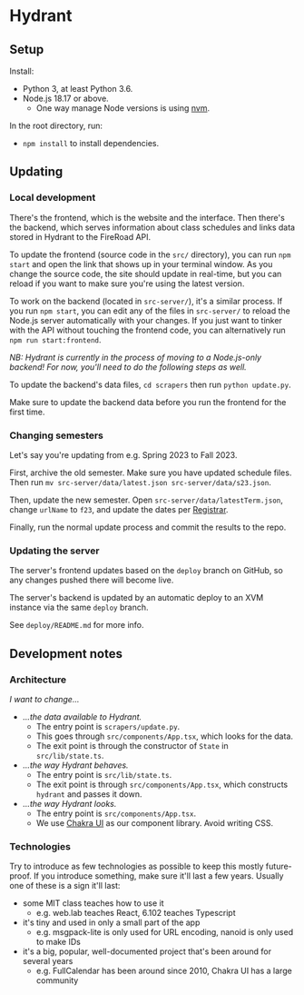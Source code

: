 # Hydrant

## Setup

Install:

- Python 3, at least Python 3.6.
- Node.js 18.17 or above.
  - One way manage Node versions is using [nvm](https://github.com/nvm-sh/nvm).

In the root directory, run:

- `npm install` to install dependencies.

## Updating

### Local development

There's the frontend, which is the website and the interface. Then there's the backend, which serves information about class schedules and links data stored in Hydrant to the FireRoad API.

To update the frontend (source code in the `src/` directory), you can run `npm start` and open the link that shows up in your terminal window. As you change the source code, the site should update in real-time, but you can reload if you want to make sure you're using the latest version.

To work on the backend (located in `src-server/`), it's a similar process. If you run `npm start`, you can edit any of the files in `src-server/` to reload the Node.js server automatically with your changes. If you just want to tinker with the API without touching the frontend code, you can alternatively run `npm run start:frontend`.

*NB: Hydrant is currently in the process of moving to a Node.js-only backend! For now, you'll need to do the following steps as well.*
 
To update the backend's data files, `cd scrapers` then run `python update.py`.

Make sure to update the backend data before you run the frontend for the first time.

### Changing semesters

Let's say you're updating from e.g. Spring 2023 to Fall 2023.

First, archive the old semester. Make sure you have updated schedule files. Then run `mv src-server/data/latest.json src-server/data/s23.json`.

Then, update the new semester. Open `src-server/data/latestTerm.json`, change `urlName` to `f23`, and update the dates per [Registrar](https://registrar.mit.edu/calendar).

Finally, run the normal update process and commit the results to the repo.

### Updating the server

The server's frontend updates based on the `deploy` branch on GitHub, so any changes pushed there will become live.

The server's backend is updated by an automatic deploy to an XVM instance via the same `deploy` branch.

See `deploy/README.md` for more info.

## Development notes

### Architecture

*I want to change...*

- *...the data available to Hydrant.*
  - The entry point is `scrapers/update.py`.
  - This goes through `src/components/App.tsx`, which looks for the data.
  - The exit point is through the constructor of `State` in `src/lib/state.ts`.
- *...the way Hydrant behaves.*
  - The entry point is `src/lib/state.ts`.
  - The exit point is through `src/components/App.tsx`, which constructs `hydrant` and passes it down.
- *...the way Hydrant looks.*
  - The entry point is `src/components/App.tsx`.
  - We use [Chakra UI](https://chakra-ui.com/) as our component library. Avoid writing CSS.

### Technologies

Try to introduce as few technologies as possible to keep this mostly future-proof. If you introduce something, make sure it'll last a few years. Usually one of these is a sign it'll last:

- some MIT class teaches how to use it
  - e.g. web.lab teaches React, 6.102 teaches Typescript
- it's tiny and used in only a small part of the app
  - e.g. msgpack-lite is only used for URL encoding, nanoid is only used to make IDs
- it's a big, popular, well-documented project that's been around for several years
  - e.g. FullCalendar has been around since 2010, Chakra UI has a large community
